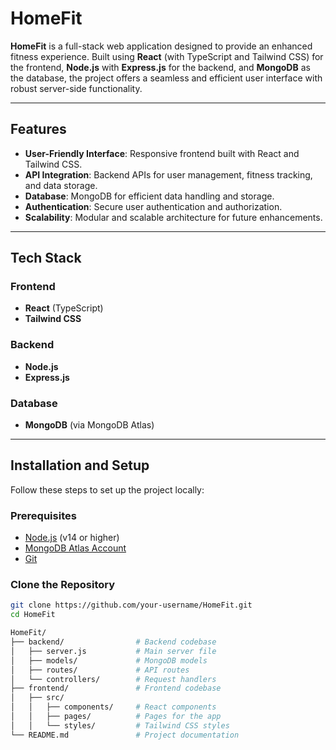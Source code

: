 # HomeFit

**HomeFit** is a full-stack web application designed to provide an enhanced fitness experience. Built using **React** (with TypeScript and Tailwind CSS) for the frontend, **Node.js** with **Express.js** for the backend, and **MongoDB** as the database, the project offers a seamless and efficient user interface with robust server-side functionality.

---

## Features

- **User-Friendly Interface**: Responsive frontend built with React and Tailwind CSS.
- **API Integration**: Backend APIs for user management, fitness tracking, and data storage.
- **Database**: MongoDB for efficient data handling and storage.
- **Authentication**: Secure user authentication and authorization.
- **Scalability**: Modular and scalable architecture for future enhancements.

---

## Tech Stack

### Frontend
- **React** (TypeScript)
- **Tailwind CSS**

### Backend
- **Node.js**
- **Express.js**

### Database
- **MongoDB** (via MongoDB Atlas)

---

## Installation and Setup

Follow these steps to set up the project locally:

### Prerequisites
- [Node.js](https://nodejs.org/) (v14 or higher)
- [MongoDB Atlas Account](https://www.mongodb.com/cloud/atlas)
- [Git](https://git-scm.com/)

### Clone the Repository
```bash
git clone https://github.com/your-username/HomeFit.git
cd HomeFit

HomeFit/
├── backend/                # Backend codebase
│   ├── server.js           # Main server file
│   ├── models/             # MongoDB models
│   ├── routes/             # API routes
│   └── controllers/        # Request handlers
├── frontend/               # Frontend codebase
│   ├── src/
│   │   ├── components/     # React components
│   │   ├── pages/          # Pages for the app
│   │   └── styles/         # Tailwind CSS styles
└── README.md               # Project documentation

